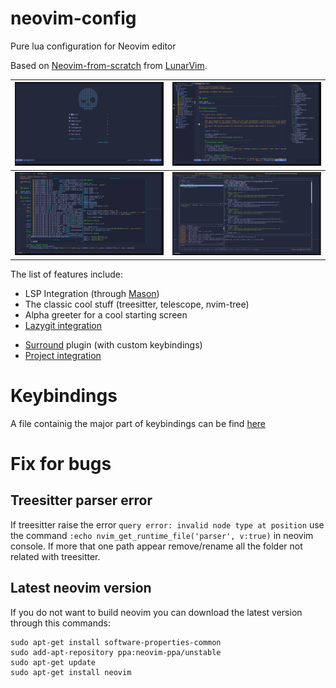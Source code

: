 # neovim-config
Pure lua configuration for Neovim editor

Based on [Neovim-from-scratch](https://github.com/LunarVim/Neovim-from-scratch) from [LunarVim](https://github.com/LunarVim).

![Start screen](./other/screenshot/nvim_1.png) |  ![Edit File](./other/screenshot/nvim_2.png)
:-------------------------:|:-------------------------:
![telescope](./other/screenshot/nvim_3.png) |  ![lazygit](./other/screenshot/nvim_4.png) 

The list of features include:
- LSP Integration (through [Mason](mason-lspconfig))
- The classic cool stuff (treesitter, telescope, nvim-tree)
- Alpha greeter for a cool starting screen
- [Lazygit integration](lazygit)
<!-- - [Shell integration](toggleterm) -->
- [Surround](surround) plugin (with custom keybindings)
- [Project integration]()

# Keybindings
A file containig the major part of keybindings can be find [here](other/keybindings.md)

# Fix for bugs
## Treesitter parser error
If treesitter raise the error `query error: invalid node type at position` use the command `:echo nvim_get_runtime_file('parser', v:true)` in neovim console. If more that one path appear remove/rename all the folder not related with treesitter.

## Latest neovim version
If you do not want to build neovim you can download the latest version through this commands:
```
sudo apt-get install software-properties-common
sudo add-apt-repository ppa:neovim-ppa/unstable
sudo apt-get update
sudo apt-get install neovim
```

[telescope-file-browser]:https://github.com/nvim-telescope/telescope-file-browser.nvim
[comments_plugin]:https://github.com/numToStr/Comment.nvim
[mason_LSP]:https://github.com/williamboman/mason-lspconfig.nvim
[surround]:https://github.com/kylechui/nvim-surround
[lazygit]:https://github.com/kdheepak/lazygit.nvim
[toggleterm]:https://github.com/akinsho/toggleterm.nvim
[project]:https://github.com/ahmedkhalf/project.nvim
